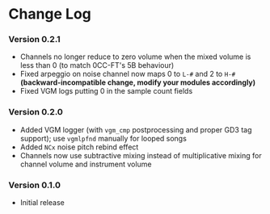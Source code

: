# Change Log

### Version 0.2.1

- Channels no longer reduce to zero volume when the mixed volume is less than 0 (to match 0CC-FT's 5B behaviour)
- Fixed arpeggio on noise channel now maps 0 to `L-#` and 2 to `H-#` **(backward-incompatible change, modify your modules accordingly)**
- Fixed VGM logs putting 0 in the sample count fields

### Version 0.2.0

- Added VGM logger (with `vgm_cmp` postprocessing and proper GD3 tag support); use `vgmlpfnd` manually for looped songs
- Added `NCx` noise pitch rebind effect
- Channels now use subtractive mixing instead of multiplicative mixing for channel volume and instrument volume

### Version 0.1.0

- Initial release
